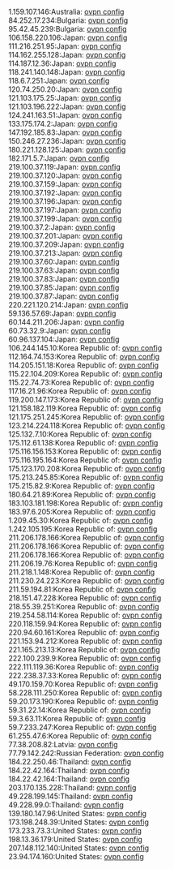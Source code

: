 1.159.107.146:Australia: [ovpn config](vpn/1_159_107_146.ovpn)  
84.252.17.234:Bulgaria: [ovpn config](vpn/84_252_17_234.ovpn)  
95.42.45.239:Bulgaria: [ovpn config](vpn/95_42_45_239.ovpn)  
106.158.220.106:Japan: [ovpn config](vpn/106_158_220_106.ovpn)  
111.216.251.95:Japan: [ovpn config](vpn/111_216_251_95.ovpn)  
114.162.255.128:Japan: [ovpn config](vpn/114_162_255_128.ovpn)  
114.187.12.36:Japan: [ovpn config](vpn/114_187_12_36.ovpn)  
118.241.140.148:Japan: [ovpn config](vpn/118_241_140_148.ovpn)  
118.6.7.251:Japan: [ovpn config](vpn/118_6_7_251.ovpn)  
120.74.250.20:Japan: [ovpn config](vpn/120_74_250_20.ovpn)  
121.103.175.25:Japan: [ovpn config](vpn/121_103_175_25.ovpn)  
121.103.196.222:Japan: [ovpn config](vpn/121_103_196_222.ovpn)  
124.241.163.51:Japan: [ovpn config](vpn/124_241_163_51.ovpn)  
133.175.174.2:Japan: [ovpn config](vpn/133_175_174_2.ovpn)  
147.192.185.83:Japan: [ovpn config](vpn/147_192_185_83.ovpn)  
150.246.27.236:Japan: [ovpn config](vpn/150_246_27_236.ovpn)  
180.221.128.125:Japan: [ovpn config](vpn/180_221_128_125.ovpn)  
182.171.5.7:Japan: [ovpn config](vpn/182_171_5_7.ovpn)  
219.100.37.119:Japan: [ovpn config](vpn/219_100_37_119.ovpn)  
219.100.37.120:Japan: [ovpn config](vpn/219_100_37_120.ovpn)  
219.100.37.159:Japan: [ovpn config](vpn/219_100_37_159.ovpn)  
219.100.37.192:Japan: [ovpn config](vpn/219_100_37_192.ovpn)  
219.100.37.196:Japan: [ovpn config](vpn/219_100_37_196.ovpn)  
219.100.37.197:Japan: [ovpn config](vpn/219_100_37_197.ovpn)  
219.100.37.199:Japan: [ovpn config](vpn/219_100_37_199.ovpn)  
219.100.37.2:Japan: [ovpn config](vpn/219_100_37_2.ovpn)  
219.100.37.201:Japan: [ovpn config](vpn/219_100_37_201.ovpn)  
219.100.37.209:Japan: [ovpn config](vpn/219_100_37_209.ovpn)  
219.100.37.213:Japan: [ovpn config](vpn/219_100_37_213.ovpn)  
219.100.37.60:Japan: [ovpn config](vpn/219_100_37_60.ovpn)  
219.100.37.63:Japan: [ovpn config](vpn/219_100_37_63.ovpn)  
219.100.37.83:Japan: [ovpn config](vpn/219_100_37_83.ovpn)  
219.100.37.85:Japan: [ovpn config](vpn/219_100_37_85.ovpn)  
219.100.37.87:Japan: [ovpn config](vpn/219_100_37_87.ovpn)  
220.221.120.214:Japan: [ovpn config](vpn/220_221_120_214.ovpn)  
59.136.57.69:Japan: [ovpn config](vpn/59_136_57_69.ovpn)  
60.144.211.206:Japan: [ovpn config](vpn/60_144_211_206.ovpn)  
60.73.32.9:Japan: [ovpn config](vpn/60_73_32_9.ovpn)  
60.96.137.104:Japan: [ovpn config](vpn/60_96_137_104.ovpn)  
106.244.145.10:Korea Republic of: [ovpn config](vpn/106_244_145_10.ovpn)  
112.164.74.153:Korea Republic of: [ovpn config](vpn/112_164_74_153.ovpn)  
114.205.151.18:Korea Republic of: [ovpn config](vpn/114_205_151_18.ovpn)  
115.22.104.209:Korea Republic of: [ovpn config](vpn/115_22_104_209.ovpn)  
115.22.74.73:Korea Republic of: [ovpn config](vpn/115_22_74_73.ovpn)  
117.16.21.96:Korea Republic of: [ovpn config](vpn/117_16_21_96.ovpn)  
119.200.147.173:Korea Republic of: [ovpn config](vpn/119_200_147_173.ovpn)  
121.158.182.119:Korea Republic of: [ovpn config](vpn/121_158_182_119.ovpn)  
121.175.251.245:Korea Republic of: [ovpn config](vpn/121_175_251_245.ovpn)  
123.214.224.118:Korea Republic of: [ovpn config](vpn/123_214_224_118.ovpn)  
125.132.7.10:Korea Republic of: [ovpn config](vpn/125_132_7_10.ovpn)  
175.112.61.138:Korea Republic of: [ovpn config](vpn/175_112_61_138.ovpn)  
175.116.156.153:Korea Republic of: [ovpn config](vpn/175_116_156_153.ovpn)  
175.116.195.164:Korea Republic of: [ovpn config](vpn/175_116_195_164.ovpn)  
175.123.170.208:Korea Republic of: [ovpn config](vpn/175_123_170_208.ovpn)  
175.213.245.85:Korea Republic of: [ovpn config](vpn/175_213_245_85.ovpn)  
175.215.82.9:Korea Republic of: [ovpn config](vpn/175_215_82_9.ovpn)  
180.64.21.89:Korea Republic of: [ovpn config](vpn/180_64_21_89.ovpn)  
183.103.181.198:Korea Republic of: [ovpn config](vpn/183_103_181_198.ovpn)  
183.97.6.205:Korea Republic of: [ovpn config](vpn/183_97_6_205.ovpn)  
1.209.45.30:Korea Republic of: [ovpn config](vpn/1_209_45_30.ovpn)  
1.242.105.195:Korea Republic of: [ovpn config](vpn/1_242_105_195.ovpn)  
211.206.178.166:Korea Republic of: [ovpn config](vpn/211_206_178_166.ovpn)  
211.206.178.166:Korea Republic of: [ovpn config](vpn/211_206_178_166.ovpn)  
211.206.178.166:Korea Republic of: [ovpn config](vpn/211_206_178_166.ovpn)  
211.206.19.76:Korea Republic of: [ovpn config](vpn/211_206_19_76.ovpn)  
211.218.1.148:Korea Republic of: [ovpn config](vpn/211_218_1_148.ovpn)  
211.230.24.223:Korea Republic of: [ovpn config](vpn/211_230_24_223.ovpn)  
211.59.194.81:Korea Republic of: [ovpn config](vpn/211_59_194_81.ovpn)  
218.151.47.228:Korea Republic of: [ovpn config](vpn/218_151_47_228.ovpn)  
218.55.39.251:Korea Republic of: [ovpn config](vpn/218_55_39_251.ovpn)  
219.254.58.114:Korea Republic of: [ovpn config](vpn/219_254_58_114.ovpn)  
220.118.159.94:Korea Republic of: [ovpn config](vpn/220_118_159_94.ovpn)  
220.94.60.161:Korea Republic of: [ovpn config](vpn/220_94_60_161.ovpn)  
221.153.94.212:Korea Republic of: [ovpn config](vpn/221_153_94_212.ovpn)  
221.165.213.13:Korea Republic of: [ovpn config](vpn/221_165_213_13.ovpn)  
222.100.239.9:Korea Republic of: [ovpn config](vpn/222_100_239_9.ovpn)  
222.111.119.36:Korea Republic of: [ovpn config](vpn/222_111_119_36.ovpn)  
222.238.37.33:Korea Republic of: [ovpn config](vpn/222_238_37_33.ovpn)  
49.170.159.70:Korea Republic of: [ovpn config](vpn/49_170_159_70.ovpn)  
58.228.111.250:Korea Republic of: [ovpn config](vpn/58_228_111_250.ovpn)  
59.20.173.190:Korea Republic of: [ovpn config](vpn/59_20_173_190.ovpn)  
59.31.22.14:Korea Republic of: [ovpn config](vpn/59_31_22_14.ovpn)  
59.3.63.11:Korea Republic of: [ovpn config](vpn/59_3_63_11.ovpn)  
59.7.233.247:Korea Republic of: [ovpn config](vpn/59_7_233_247.ovpn)  
61.255.47.6:Korea Republic of: [ovpn config](vpn/61_255_47_6.ovpn)  
77.38.208.82:Latvia: [ovpn config](vpn/77_38_208_82.ovpn)  
77.79.142.242:Russian Federation: [ovpn config](vpn/77_79_142_242.ovpn)  
184.22.250.46:Thailand: [ovpn config](vpn/184_22_250_46.ovpn)  
184.22.42.164:Thailand: [ovpn config](vpn/184_22_42_164.ovpn)  
184.22.42.164:Thailand: [ovpn config](vpn/184_22_42_164.ovpn)  
203.170.135.228:Thailand: [ovpn config](vpn/203_170_135_228.ovpn)  
49.228.199.145:Thailand: [ovpn config](vpn/49_228_199_145.ovpn)  
49.228.99.0:Thailand: [ovpn config](vpn/49_228_99_0.ovpn)  
139.180.147.96:United States: [ovpn config](vpn/139_180_147_96.ovpn)  
173.198.248.39:United States: [ovpn config](vpn/173_198_248_39.ovpn)  
173.233.73.3:United States: [ovpn config](vpn/173_233_73_3.ovpn)  
198.13.36.179:United States: [ovpn config](vpn/198_13_36_179.ovpn)  
207.148.112.140:United States: [ovpn config](vpn/207_148_112_140.ovpn)  
23.94.174.160:United States: [ovpn config](vpn/23_94_174_160.ovpn)  
